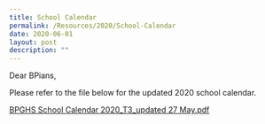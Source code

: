 ```yaml
---
title: School Calendar
permalink: /Resources/2020/School-Calendar
date: 2020-06-01
layout: post
description: ""
---
```

Dear BPians,

  

Please refer to the file below for the updated 2020 school calendar.

  

[BPGHS School Calendar 2020\_T3\_updated 27 May.pdf](https://www-bpghs-moe-edu-sg-admin.cwp.sg/qql/slot/u148/BPGHS%202020/Announcements%20&%20Updates/T3%20Updates/Updated%20School%20Calendar%202020/(for%20students)%20BPGHS%20School%20Calendar%202020_T3_updated%2027%20May.pdf)